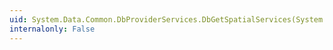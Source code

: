 ```yaml
---
uid: System.Data.Common.DbProviderServices.DbGetSpatialServices(System.String)
internalonly: False
---
```

